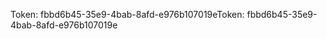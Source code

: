 <span data-ttu-id="50f11-101">Token: fbbd6b45-35e9-4bab-8afd-e976b107019e</span><span class="sxs-lookup"><span data-stu-id="50f11-101">Token: fbbd6b45-35e9-4bab-8afd-e976b107019e</span></span>